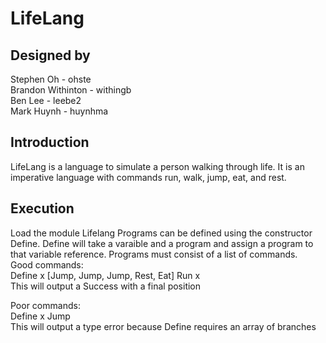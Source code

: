 # LifeLang
## Designed by
Stephen Oh - ohste  
Brandon Withinton - withingb  
Ben Lee - leebe2  
Mark Huynh - huynhma  

## Introduction
LifeLang is a language to simulate a person walking through life. It is an imperative language with commands run, walk, jump, eat, and rest. 

## Execution
Load the module Lifelang
Programs can be defined using the constructor Define. Define will take a varaible and a program and assign a program to that variable reference. Programs must consist of a list of commands.  
Good commands: \
Define x [Jump, Jump, Jump, Rest, Eat]
Run x\
This will output a Success with a final position 
               
Poor commands:\
Define x Jump\
This will output a type error because Define requires an array of branches 
